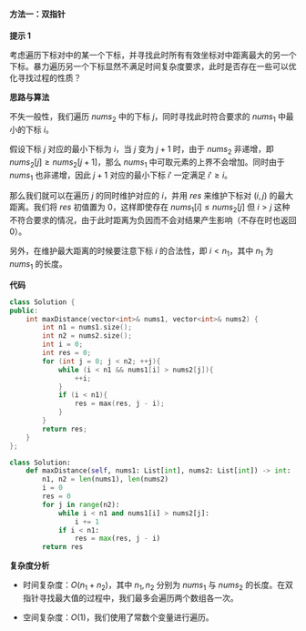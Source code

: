 #### 方法一：双指针

**提示 $1$**

考虑遍历下标对中的某一个下标，并寻找此时所有有效坐标对中距离最大的另一个下标。暴力遍历另一个下标显然不满足时间复杂度要求，此时是否存在一些可以优化寻找过程的性质？

**思路与算法**

不失一般性，我们遍历 $\textit{nums}_2$ 中的下标 $j$，同时寻找此时符合要求的 $\textit{nums}_1$ 中最小的下标 $i$。

假设下标 $j$ 对应的最小下标为 $i$，当 $j$ 变为 $j + 1$ 时，由于 $\textit{nums}_2$ 非递增，即 $\textit{nums}_2[j] \ge \textit{nums}_2[j+1]$，那么 $\textit{nums}_1$ 中可取元素的上界不会增加。同时由于 $\textit{nums}_1$ 也非递增，因此 $j + 1$ 对应的最小下标 $i'$ 一定满足 $i' \ge i$。

那么我们就可以在遍历 $j$ 的同时维护对应的 $i$，并用 $\textit{res}$ 来维护下标对 $(i, j)$ 的最大距离。我们将 $\textit{res}$ 初值置为 $0$，这样即使存在 $\textit{nums}_1[i] \le \textit{nums}_2[j]$ 但 $i > j$ 这种不符合要求的情况，由于此时距离为负因而不会对结果产生影响（不存在时也返回 $0$）。

另外，在维护最大距离的时候要注意下标 $i$ 的合法性，即 $i < n_1$，其中 $n_1$ 为 $\textit{nums}_1$ 的长度。

**代码**

```C++ [sol1-C++]
class Solution {
public:
    int maxDistance(vector<int>& nums1, vector<int>& nums2) {
        int n1 = nums1.size();
        int n2 = nums2.size();
        int i = 0;
        int res = 0;
        for (int j = 0; j < n2; ++j){
            while (i < n1 && nums1[i] > nums2[j]){
                ++i;
            }
            if (i < n1){
                res = max(res, j - i);
            }
        }
        return res;
    }
};
```


```Python [sol1-Python3]
class Solution:
    def maxDistance(self, nums1: List[int], nums2: List[int]) -> int:
        n1, n2 = len(nums1), len(nums2)
        i = 0
        res = 0
        for j in range(n2):
            while i < n1 and nums1[i] > nums2[j]:
                i += 1
            if i < n1:
                res = max(res, j - i)
        return res
```


**复杂度分析**

- 时间复杂度：$O(n_1 + n_2)$，其中 $n_1, n_2$ 分别为 $\textit{nums}_1$ 与 $\textit{nums}_2$ 的长度。在双指针寻找最大值的过程中，我们最多会遍历两个数组各一次。

- 空间复杂度：$O(1)$，我们使用了常数个变量进行遍历。